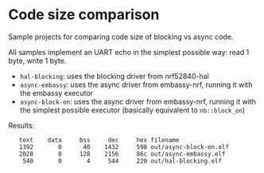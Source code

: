 # Code size comparison

Sample projects for comparing code size of blocking vs async code.

All samples implement an UART echo in the simplest possible way: read 1 byte, write 1 byte.

- `hal-blocking`: uses the blocking driver from nrf52840-hal
- `async-embassy`: uses the async driver from embassy-nrf, running it with the embassy executor
- `async-block-on`: uses the async driver from embassy-nrf, running it with the simplest possible executor (basically equivalent to `nb::block_on`)

Results:

```
   text    data     bss     dec     hex filename
   1392       0      40    1432     598 out/async-block-on.elf
   2028       0     128    2156     86c out/async-embassy.elf
    540       0       4     544     220 out/hal-blocking.elf
```